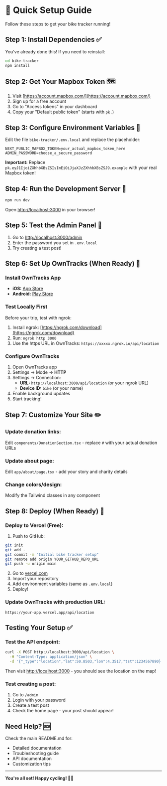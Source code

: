 # 🚀 Quick Setup Guide

Follow these steps to get your bike tracker running!

## Step 1: Install Dependencies ✅

You've already done this! If you need to reinstall:
```bash
cd bike-tracker
npm install
```

## Step 2: Get Your Mapbox Token 🗺️

1. Visit [https://account.mapbox.com/](https://account.mapbox.com/)
2. Sign up for a free account
3. Go to "Access tokens" in your dashboard
4. Copy your "Default public token" (starts with `pk.`)

## Step 3: Configure Environment Variables 🔑

Edit the file `bike-tracker/.env.local` and replace the placeholder:

```env
NEXT_PUBLIC_MAPBOX_TOKEN=your_actual_mapbox_token_here
ADMIN_PASSWORD=choose_a_secure_password
```

**Important:** Replace `pk.eyJ1IjoiZXhhbXBsZSIsImEiOiJjaXJzZXhhbXBsZSJ9.example` with your real Mapbox token!

## Step 4: Run the Development Server 🏃

```bash
npm run dev
```

Open [http://localhost:3000](http://localhost:3000) in your browser!

## Step 5: Test the Admin Panel 🔐

1. Go to [http://localhost:3000/admin](http://localhost:3000/admin)
2. Enter the password you set in `.env.local`
3. Try creating a test post!

## Step 6: Set Up OwnTracks (When Ready) 📱

### Install OwnTracks App

- **iOS:** [App Store](https://apps.apple.com/app/owntracks/id692424691)
- **Android:** [Play Store](https://play.google.com/store/apps/details?id=org.owntracks.android)

### Test Locally First

Before your trip, test with ngrok:

1. Install ngrok: [https://ngrok.com/download](https://ngrok.com/download)
2. Run: `ngrok http 3000`
3. Use the https URL in OwnTracks: `https://xxxxx.ngrok.io/api/location`

### Configure OwnTracks

1. Open OwnTracks app
2. Settings → Mode → **HTTP**
3. Settings → Connection:
   - **URL:** `http://localhost:3000/api/location` (or your ngrok URL)
   - **Device ID:** `bike` (or your name)
4. Enable background updates
5. Start tracking!

## Step 7: Customize Your Site ✏️

### Update donation links:
Edit `components/DonationSection.tsx` - replace `#` with your actual donation URLs

### Update about page:
Edit `app/about/page.tsx` - add your story and charity details

### Change colors/design:
Modify the Tailwind classes in any component

## Step 8: Deploy (When Ready) 🚀

### Deploy to Vercel (Free):

1. Push to GitHub:
```bash
git init
git add .
git commit -m "Initial bike tracker setup"
git remote add origin YOUR_GITHUB_REPO_URL
git push -u origin main
```

2. Go to [vercel.com](https://vercel.com)
3. Import your repository
4. Add environment variables (same as `.env.local`)
5. Deploy!

### Update OwnTracks with production URL:
`https://your-app.vercel.app/api/location`

## Testing Your Setup ✅

### Test the API endpoint:

```bash
curl -X POST http://localhost:3000/api/location \
  -H "Content-Type: application/json" \
  -d '{"_type":"location","lat":50.8503,"lon":4.3517,"tst":1234567890}'
```

Then visit [http://localhost:3000](http://localhost:3000) - you should see the location on the map!

### Test creating a post:

1. Go to `/admin`
2. Login with your password
3. Create a test post
4. Check the home page - your post should appear!

## Need Help? 🆘

Check the main README.md for:
- Detailed documentation
- Troubleshooting guide
- API documentation
- Customization tips

---

**You're all set! Happy cycling! 🚴‍♂️**
